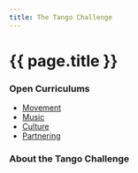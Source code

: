```yaml
---
title: The Tango Challenge
---
```


# {{ page.title }}

### Open Curriculums

* [Movement](movement)
* [Music](music)
* [Culture](culture)
* [Partnering](partnering)

### About the Tango Challenge
